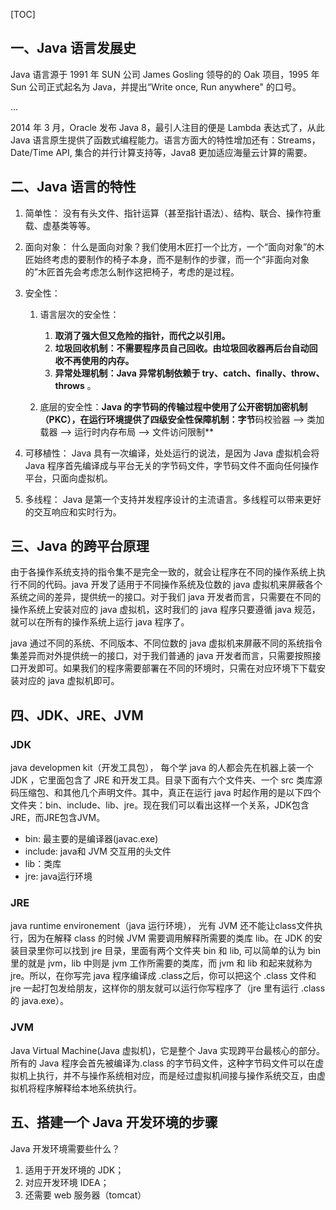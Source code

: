 [TOC]

## 一、Java 语言发展史

Java 语言源于 1991 年 SUN 公司 James Gosling 领导的的 Oak 项目，1995 年 Sun 公司正式起名为 Java，并提出“Write once, Run anywhere" 的口号。

...

2014 年 3 月，Oracle 发布 Java 8，最引人注目的便是 Lambda 表达式了，从此 Java 语言原生提供了函数式编程能力。语言方面大的特性增加还有：Streams，Date/Time API, 集合的并行计算支持等，Java8 更加适应海量云计算的需要。

## 二、Java 语言的特性

1. 简单性： 没有有头文件、指针运算（甚至指针语法）、结构、联合、操作符重载、虚基类等等。 

2. 面向对象： 什么是面向对象？我们使用木匠打一个比方，一个“面向对象”的木匠始终考虑的要制作的椅子本身，而不是制作的步骤，而一个“非面向对象的”木匠首先会考虑怎么制作这把椅子，考虑的是过程。 

3. 安全性：

    1. 语言层次的安全性：
        1.  **取消了强大但又危险的指针，而代之以引用。** 
        2.  **垃圾回收机制：不需要程序员自己回收。由垃圾回收器再后台自动回收不再使用的内存。** 
        3.  **异常处理机制：Java 异常机制依赖于 try、catch、finally、throw、throws** 。

    2. 底层的安全性：**Java 的字节码的传输过程中使用了公开密钥加密机制（PKC），在运行环境提供了四级安全性保障机制：字节**码校验器 --> 类加载器 --> 运行时内存布局 --> 文件访问限制**

4. 可移植性： Java 具有一次编译，处处运行的说法，是因为 Java 虚拟机会将 Java 程序首先编译成与平台无关的字节码文件，字节码文件不面向任何操作平台，只面向虚拟机。 
5. 多线程： Java 是第一个支持并发程序设计的主流语言。多线程可以带来更好的交互响应和实时行为。 

## 三、Java 的跨平台原理

由于各操作系统支持的指令集不是完全一致的，就会让程序在不同的操作系统上执行不同的代码。java 开发了适用于不同操作系统及位数的 java 虚拟机来屏蔽各个系统之间的差异，提供统一的接口。对于我们 java 开发者而言，只需要在不同的操作系统上安装对应的 java 虚拟机，这时我们的 java 程序只要遵循 java 规范，就可以在所有的操作系统上运行 java 程序了。

java 通过不同的系统、不同版本、不同位数的 java 虚拟机来屏蔽不同的系统指令集差异而对外提供统一的接口，对于我们普通的 java 开发者而言，只需要按照接口开发即可。如果我们的程序需要部署在不同的环境时，只需在对应环境下下载安装对应的 java 虚拟机即可。

## 四、JDK、JRE、JVM

### JDK

java developmen kit（开发工具包）， 每个学 java 的人都会先在机器上装一个JDK ，它里面包含了 JRE 和开发工具。目录下面有六个文件夹、一个 src 类库源码压缩包、和其他几个声明文件。其中，真正在运行 java 时起作用的是以下四个文件夹：bin、include、lib、jre。现在我们可以看出这样一个关系，JDK包含JRE，而JRE包含JVM。

- bin: 最主要的是编译器(javac.exe)     
- include: java和 JVM 交互用的头文件    
- lib：类库    
- jre: java运行环境 

### JRE

java runtime environement（java 运行环境）， 光有 JVM 还不能让class文件执行，因为在解释 class 的时候 JVM 需要调用解释所需要的类库 lib。在 JDK 的安装目录里你可以找到 jre 目录，里面有两个文件夹 bin 和 lib, 可以简单的认为 bin 里的就是 jvm，lib 中则是 jvm 工作所需要的类库，而 jvm 和 lib 和起来就称为 jre。所以，在你写完 java 程序编译成 .class之后，你可以把这个 .class 文件和 jre 一起打包发给朋友，这样你的朋友就可以运行你写程序了（jre 里有运行 .class 的 java.exe）。 

### JVM

Java Virtual Machine(Java 虚拟机)，它是整个 Java 实现跨平台最核心的部分。所有的 Java 程序会首先被编译为.class 的字节码文件，这种字节码文件可以在虚拟机上执行，并不与操作系统相对应，而是经过虚拟机间接与操作系统交互，由虚拟机将程序解释给本地系统执行。 

## 五、搭建一个 Java 开发环境的步骤

Java 开发环境需要些什么？

1. 适用于开发环境的 JDK；
2. 对应开发环境 IDEA；
3. 还需要 web 服务器（tomcat）

